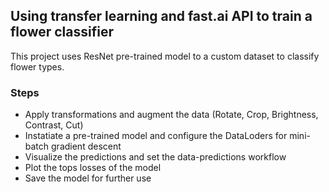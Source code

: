 ## Using transfer learning and fast.ai API to train a flower classifier

This project uses ResNet pre-trained model to a custom dataset to classify flower types.

### Steps

- Apply transformations and augment the data (Rotate, Crop, Brightness, Contrast, Cut)
- Instatiate a pre-trained model and configure the DataLoders for mini-batch gradient descent
- Visualize the predictions and set the data-predictions workflow
- Plot the tops losses of the model
- Save the model for further use